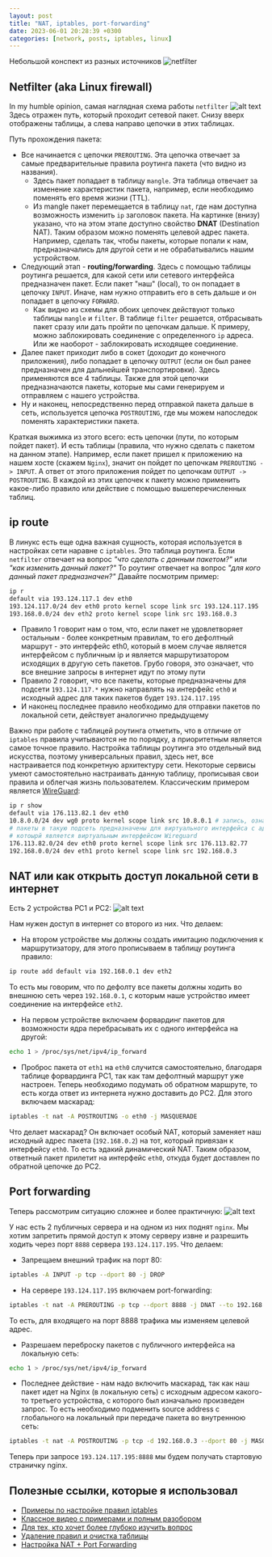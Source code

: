 ```yaml
---
layout: post
title: "NAT, iptables, port-forwarding"
date: 2023-06-01 20:28:39 +0300
categories: [network, posts, iptables, linux]
---
```

Небольшой конспект из разных источников
![netfilter](../../images/posts/network/Netfilter-logo.png)

## Netfilter (aka Linux firewall)
In my humble opinion, самая наглядная схема работы `netfilter`
![alt text](https://cloud.githubusercontent.com/assets/1711674/8742363/87fad710-2c32-11e5-8896-7adf1a4cf164.png)
Здесь отражен путь, который проходит сетевой пакет. Снизу вверх отображены таблицы, а слева направо цепочки в этих таблицах.

Путь прохождения пакета:
* Все начинается с цепочки `PREROUTING`. Эта цепочка отвечает за самые предварительные правила роутинга пакета (что видно из названия). 
  * Здесь пакет попадает в таблицу `mangle`. Эта таблица отвечает за изменение характеристик пакета, например, если необходимо поменять его время жизни (TTL).
  * Из mangle пакет перемещается в таблицу `nat`, где нам доступна возможность изменить `ip` заголовок пакета. 
    На картинке (внизу) указано, что на этом этапе доступно свойство **DNAT** (Destination NAT). Таким образом можно поменять целевой адрес пакета. 
    Например, сделать так, чтобы пакеты, которые попали к нам, предназначались для другой сети и не обрабатывались нашим устройством.
* Следующий этап - **routing/forwarding**. Здесь с помощью таблицы роутинга решается, для какой сети или сетевого интерфейса
   предназначен пакет. Если пакет "наш" (local), то он попадает в цепочку `INPUT`. Иначе, нам нужно отправить его в сеть дальше и он попадает в цепочку `FORWARD`. 
  * Как видно из схемы для обоих цепочек действуют только таблицы `mangle` и `filter`. В таблице `filter` решается, отбрасывать пакет сразу или дать пройти по цепочкам дальше. 
    К примеру, можно заблокировать соединение с определенного `ip` адреса. Или же наоборот - заблокировать исходящее соединение.
* Далее пакет приходит либо в сокет (доходит до конечного приложения), либо попадает в цепочку `OUTPUT` (если он был ранее предназначен для дальнейшей транспортировки).
   Здесь применяются все 4 таблицы. Также для этой цепочки предназначаются пакеты, которые мы сами генерируем и отправляем с нашего устройства.
* Ну и наконец, непосредственно перед отправкой пакета дальше в сеть, используется цепочка `POSTROUTING`, где мы можем напоследок поменять характеристики пакета.

Краткая выжимка из этого всего: есть цепочки (пути, по которым пойдет пакет). И есть таблицы (правила, что нужно сделать с пакетом на данном этапе). Например, если пакет пришел
к приложению на нашем хосте (скажем `Nginx`), значит он пойдет по цепочкам `PREROUTING -> INPUT`. А ответ от этого приложения пойдет по цепочкам `OUTPUT -> POSTROUTING`.
В каждой из этих цепочек к пакету можно применить какое-либо правило или действие с помощью вышеперечисленных таблиц.

## ip route
В линукс есть еще одна важная сущность, которая используется в настройках сети наравне с `iptables`. Это таблица роутинга.
Если `netfilter` отвечает на вопрос *"что сделать с данным пакетом?"* или *"как изменить данный пакет?"* То роутинг отвечает на вопрос
*"для кого данный пакет предназначен?"* Давайте посмотрим пример:
```bash
ip r
default via 193.124.117.1 dev eth0 
193.124.117.0/24 dev eth0 proto kernel scope link src 193.124.117.195 
193.168.0.0/24 dev eth2 proto kernel scope link src 193.168.0.3 
```

* Правило 1 говорит нам о том, что, если пакет не удовлетворяет остальным - более конкретным правилам, то его дефолтный
маршрут - это интерфейс eth0, который в моем случае является интерфейсом с публичным ip и является маршрутизатором
исходящих в другую сеть пакетов. Грубо говоря, это означает, что все внешние запросы в интернет идут по этому пути 
* Правило 2 говорит, что все пакеты, которые предназначены для подсети `193.124.117.*` нужно направлять на интерфейс `eth0`
и исходный адрес для таких пакетов будет `193.124.117.195`
* И наконец последнее правило необходимо для отправки пакетов по локальной сети, действует аналогично предыдущему

Важно при работе с таблицей роутинга отметить, что в отличие от `iptables` правила учитываются не по порядку, а приоритетным
является самое точное правило. Настройка таблицы роутинга это отдельный вид искусства, поэтому универсальных правил, здесь нет,
все настраивается под конкретную архитектуру сети. Некоторые сервисы умеют самостоятельно настраивать данную таблицу, 
прописывая свои правила и облегчая жизнь пользователем. Классическим примером является [WireGuard](https://www.wireguard.com):

```bash
ip r show
default via 176.113.82.1 dev eth0 
10.8.0.0/24 dev wg0 proto kernel scope link src 10.8.0.1 # запись, означающая, что 
# пакеты в такую подсеть предназначены для виртуального интерфейса с адресом 10.8.0.1
# котоырй является виртуальным интерфейсом Wireguard
176.113.82.0/24 dev eth0 proto kernel scope link src 176.113.82.77 
192.168.0.0/24 dev eth1 proto kernel scope link src 192.168.0.3 
```

## NAT или как открыть доступ локальной сети в интернет
Есть 2 устройства PC1 и PC2:
![alt text](../../images/posts/network/NAT.png)

Нам нужен доступ в интернет со второго из них. Что делаем:
* На втором устройстве мы должны создать имитацию подключения к маршрутизатору, для этого прописываем в таблицу роутинга правило: 
```bash
ip route add default via 192.168.0.1 dev eth2
```
То есть мы говорим, что по дефолту все пакеты должны ходить во внешнюю сеть через `192.168.0.1`, с которым наше устройство имеет 
соединение на интерфейсе `eth2`.
* На первом устройстве включаем форвардинг пакетов для возможности ядра перебрасывать их с одного интерфейса на другой:
```bash
echo 1 > /proc/sys/net/ipv4/ip_forward
```
* Проброс пакета от `eth1` на `eth0` случится самостоятельно, благодаря таблице форвардинга PC1, так как там дефолтный маршрут уже настроен. 
Теперь необходимо подумать об обратном маршруте, то есть когда ответ из интернета нужно доставить до PC2. Для этого включаем маскарад:
```bash
iptables -t nat -A POSTROUTING -o eth0 -j MASQUERADE
```
Что делает маскарад? Он включает особый NAT, который заменяет наш исходный адрес пакета (`192.168.0.2`) на тот, который привязан к 
интерфейсу `eth0`. То есть эдакий динамический NAT. Таким образом, ответный пакет прилетит на интерфейс `eth0`, откуда будет доставлен
по обратной цепочке до PC2. 

## Port forwarding
Теперь рассмотрим ситуацию сложнее и более практичную:
![alt text](../../images/posts/network/ip_fwd.png)

У нас есть 2 публичных сервера и на одном из них поднят `nginx`. Мы хотим запретить прямой доступ к этому серверу извне и разрешить ходить
через порт `8888` сервера `193.124.117.195`. Что делаем:
* Запрещаем внешний трафик на порт 80:
```bash
iptables -A INPUT -p tcp --dport 80 -j DROP
```
* На сервере `193.124.117.195` включаем port-forwarding:
```bash
iptables -t nat -A PREROUTING -p tcp --dport 8888 -j DNAT --to 192.168.0.3:80
```
То есть, для входящего на порт 8888 трафика мы изменяем целевой адрес. 
* Разрешаем переброску пакетов с публичного интерфейса на локальную сеть:
```bash
echo 1 > /proc/sys/net/ipv4/ip_forward
```
* Последнее действие - нам надо включить маскарад, так как наш пакет идет на Nginx (в локальную сеть) с исходным адресом
какого-то третьего устройства, с которого был изначально произведен запрос. То есть необходимо подменить source address с 
глобального на локальный при передаче пакета во внутреннюю сеть:
```bash
iptables -t nat -A POSTROUTING -p tcp -d 192.168.0.3 --dport 80 -j MASQUERADE
```

Теперь при запросе `193.124.117.195:8888` мы будем получать стартовую страничку nginx.

## Полезные ссылки, которые я использовал

* [Примеры по настройке правил iptables](https://www.digitalocean.com/community/tutorials/iptables-essentials-common-firewall-rules-and-commands)
* [Классное видео с примерами и полным разобором](https://www.youtube.com/watch?v=Q0EC8kJlB64)
* [Для тех, кто хочет более глубоко изучить вопрос](https://www.youtube.com/watch?v=tKRtJYfnv6g)
* [Удаление правил и очистка таблицы](https://www.digitalocean.com/community/tutorials/how-to-list-and-delete-iptables-firewall-rules)
* [Настройка NAT + Port Forwarding](https://www.youtube.com/watch?v=u_a3ouarrVU&t=1297s)
